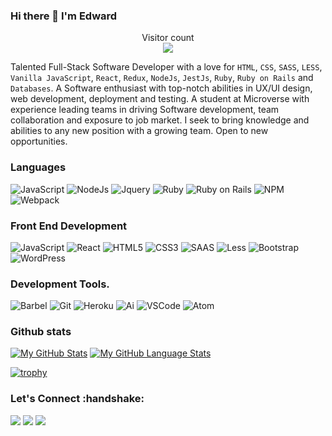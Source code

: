 ### Hi there 👋 I'm Edward

<!--
**white3d/white3d** is a ✨ _special_ ✨ repository because its `README.md` (this file) appears on your GitHub profile.

Here are some ideas to get you started:

- 🔭 I’m currently working on ...
- 🌱 I’m currently learning ...
- 👯 I’m looking to collaborate on ...
- 🤔 I’m looking for help with ...
- 💬 Ask me about ...
- 📫 How to reach me: ...
- 😄 Pronouns: ...
- ⚡ Fun fact: ...
-->

<p align="center"> 
  Visitor count<br>
  <img src="https://profile-counter.glitch.me/white3d/count.svg" />
</p>

Talented Full-Stack Software Developer with a love for `HTML`, `CSS`, `SASS`, `LESS`, `Vanilla JavaScript`, `React`, `Redux`, `NodeJs`, `JestJs`, `Ruby`, `Ruby on Rails` and `Databases`. A Software enthusiast with top-notch abilities in UX/UI design, web development, deployment and testing. A student at Microverse with experience leading teams in driving Software development, team collaboration and exposure to job market. I seek to bring knowledge and abilities to any new position with a growing team. Open to new opportunities.


### Languages
![JavaScript](https://icongr.am/devicon/javascript-original.svg?size=50&color=currentColor)
![NodeJs](https://icongr.am/devicon/nodejs-original-wordmark.svg?size=50&color=currentColor)
![Jquery](https://icongr.am/devicon/jquery-original.svg?size=50&color=currentColor)
![Ruby](https://icongr.am/devicon/ruby-original.svg?size=50&color=currentColor)
![Ruby on Rails](https://icongr.am/devicon/rails-original-wordmark.svg?size=50&color=currentColor)
![NPM](https://icongr.am/devicon/npm-original-wordmark.svg?size=50&color=currentColor)
![Webpack](https://icongr.am/devicon/webpack-original.svg?size=50&color=currentColor)
### Front End Development
![JavaScript](https://icongr.am/devicon/javascript-original.svg?size=50&color=currentColor)
![React](https://icongr.am/devicon/react-original.svg?size=50&color=currentColor)
![HTML5](https://icongr.am/devicon/html5-original.svg?size=50&color=currentColor)
![CSS3](https://icongr.am/devicon/css3-original.svg?size=50&color=currentColor)
![SAAS](https://icongr.am/devicon/sass-original.svg?size=50&color=currentColor)
![Less](https://icongr.am/devicon/less-plain-wordmark.svg?size=50&color=ea590b)
![Bootstrap](https://icongr.am/devicon/bootstrap-plain.svg?size=50&color=0e1dec)
![WordPress](https://icongr.am/devicon/wordpress-original.svg?size=50&color=00adef)
### Development Tools.
![Barbel](https://icongr.am/devicon/babel-original.svg?size=50&color=currentColor)
![Git](https://icongr.am/devicon/git-original.svg?size=50&color=f34f29)
![Heroku](https://icongr.am/devicon/heroku-original-wordmark.svg?size=50&color=6762a6)
![Ai](https://icongr.am/devicon/illustrator-line.svg?size=50&color=6762a6)
![VSCode](https://icongr.am/devicon/visualstudio-plain.svg?size=50&color=ea590b)
![Atom](https://icongr.am/devicon/atom-original.svg?size=50&color=fff)

### Github stats
[![My GitHub Stats](https://github-readme-stats.vercel.app/api/?username=white3d&count_private=true&theme=tokyonight&showicons=true)]()
[![My GitHub Language Stats](https://github-readme-stats.vercel.app/api/top-langs/?username=white3d&langs_count=5&theme=tokyonight)]()

[![trophy](https://github-profile-trophy.vercel.app/?username=white3d&theme=matrix&margin-w=15)](https://github.com/white3d/github-profile-trophy)

<h3 align="left">Let's Connect :handshake:</h3>
<div align="left">
<a target="_blank"
href="https://www.linkedin.com/in/edward-odhiambo-6a462a21b/"><img
src="https://img.shields.io/badge/-LinkedIn-0077b5?style=for-the-badge&logo=LinkedIn&logoColor=white"></img></a> <a target="_blank"
href="mailto:odhiambo.edward111@gmail.com"><img
src="https://img.shields.io/badge/-Gmail-D14836?style=for-the-badge&logo=Gmail&logoColor=white"></img></a> <a target="_blank"
href="https://twitter.com/odhiambo_ed"><img
src="https://img.shields.io/badge/-Twitter-1DA1F2?style=for-the-badge&logo=Twitter&logoColor=white"></img></a>
<div/>
